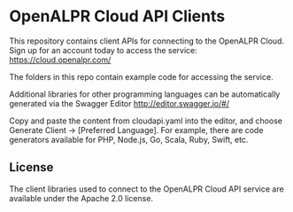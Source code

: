 OpenALPR Cloud API Clients
============================

This repository contains client APIs for connecting to the OpenALPR Cloud.  Sign up for an account today to access the service: https://cloud.openalpr.com/

The folders in this repo contain example code for accessing the service.

Additional libraries for other programming languages can be automatically generated via the Swagger Editor http://editor.swagger.io/#/

Copy and paste the content from cloudapi.yaml into the editor, and choose Generate Client -> [Preferred Language].  For example, there are code generators available for PHP, Node.js, Go, Scala, Ruby, Swift, etc.


License
----------

The client libraries used to connect to the OpenALPR Cloud API service are available under the Apache 2.0 license.